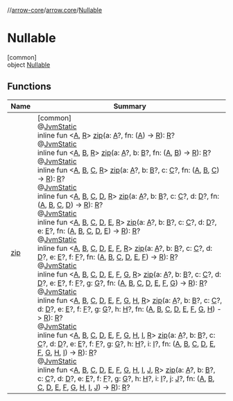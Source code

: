 //[arrow-core](../../../index.md)/[arrow.core](../index.md)/[Nullable](index.md)

# Nullable

[common]\
object [Nullable](index.md)

## Functions

| Name | Summary |
|---|---|
| [zip](zip.md) | [common]<br>@[JvmStatic](https://kotlinlang.org/api/latest/jvm/stdlib/kotlin.jvm/-jvm-static/index.html)<br>inline fun &lt;[A](zip.md), [R](zip.md)&gt; [zip](zip.md)(a: [A](zip.md)?, fn: ([A](zip.md)) -&gt; [R](zip.md)): [R](zip.md)?<br>@[JvmStatic](https://kotlinlang.org/api/latest/jvm/stdlib/kotlin.jvm/-jvm-static/index.html)<br>inline fun &lt;[A](zip.md), [B](zip.md), [R](zip.md)&gt; [zip](zip.md)(a: [A](zip.md)?, b: [B](zip.md)?, fn: ([A](zip.md), [B](zip.md)) -&gt; [R](zip.md)): [R](zip.md)?<br>@[JvmStatic](https://kotlinlang.org/api/latest/jvm/stdlib/kotlin.jvm/-jvm-static/index.html)<br>inline fun &lt;[A](zip.md), [B](zip.md), [C](zip.md), [R](zip.md)&gt; [zip](zip.md)(a: [A](zip.md)?, b: [B](zip.md)?, c: [C](zip.md)?, fn: ([A](zip.md), [B](zip.md), [C](zip.md)) -&gt; [R](zip.md)): [R](zip.md)?<br>@[JvmStatic](https://kotlinlang.org/api/latest/jvm/stdlib/kotlin.jvm/-jvm-static/index.html)<br>inline fun &lt;[A](zip.md), [B](zip.md), [C](zip.md), [D](zip.md), [R](zip.md)&gt; [zip](zip.md)(a: [A](zip.md)?, b: [B](zip.md)?, c: [C](zip.md)?, d: [D](zip.md)?, fn: ([A](zip.md), [B](zip.md), [C](zip.md), [D](zip.md)) -&gt; [R](zip.md)): [R](zip.md)?<br>@[JvmStatic](https://kotlinlang.org/api/latest/jvm/stdlib/kotlin.jvm/-jvm-static/index.html)<br>inline fun &lt;[A](zip.md), [B](zip.md), [C](zip.md), [D](zip.md), [E](zip.md), [R](zip.md)&gt; [zip](zip.md)(a: [A](zip.md)?, b: [B](zip.md)?, c: [C](zip.md)?, d: [D](zip.md)?, e: [E](zip.md)?, fn: ([A](zip.md), [B](zip.md), [C](zip.md), [D](zip.md), [E](zip.md)) -&gt; [R](zip.md)): [R](zip.md)?<br>@[JvmStatic](https://kotlinlang.org/api/latest/jvm/stdlib/kotlin.jvm/-jvm-static/index.html)<br>inline fun &lt;[A](zip.md), [B](zip.md), [C](zip.md), [D](zip.md), [E](zip.md), [F](zip.md), [R](zip.md)&gt; [zip](zip.md)(a: [A](zip.md)?, b: [B](zip.md)?, c: [C](zip.md)?, d: [D](zip.md)?, e: [E](zip.md)?, f: [F](zip.md)?, fn: ([A](zip.md), [B](zip.md), [C](zip.md), [D](zip.md), [E](zip.md), [F](zip.md)) -&gt; [R](zip.md)): [R](zip.md)?<br>@[JvmStatic](https://kotlinlang.org/api/latest/jvm/stdlib/kotlin.jvm/-jvm-static/index.html)<br>inline fun &lt;[A](zip.md), [B](zip.md), [C](zip.md), [D](zip.md), [E](zip.md), [F](zip.md), [G](zip.md), [R](zip.md)&gt; [zip](zip.md)(a: [A](zip.md)?, b: [B](zip.md)?, c: [C](zip.md)?, d: [D](zip.md)?, e: [E](zip.md)?, f: [F](zip.md)?, g: [G](zip.md)?, fn: ([A](zip.md), [B](zip.md), [C](zip.md), [D](zip.md), [E](zip.md), [F](zip.md), [G](zip.md)) -&gt; [R](zip.md)): [R](zip.md)?<br>@[JvmStatic](https://kotlinlang.org/api/latest/jvm/stdlib/kotlin.jvm/-jvm-static/index.html)<br>inline fun &lt;[A](zip.md), [B](zip.md), [C](zip.md), [D](zip.md), [E](zip.md), [F](zip.md), [G](zip.md), [H](zip.md), [R](zip.md)&gt; [zip](zip.md)(a: [A](zip.md)?, b: [B](zip.md)?, c: [C](zip.md)?, d: [D](zip.md)?, e: [E](zip.md)?, f: [F](zip.md)?, g: [G](zip.md)?, h: [H](zip.md)?, fn: ([A](zip.md), [B](zip.md), [C](zip.md), [D](zip.md), [E](zip.md), [F](zip.md), [G](zip.md), [H](zip.md)) -&gt; [R](zip.md)): [R](zip.md)?<br>@[JvmStatic](https://kotlinlang.org/api/latest/jvm/stdlib/kotlin.jvm/-jvm-static/index.html)<br>inline fun &lt;[A](zip.md), [B](zip.md), [C](zip.md), [D](zip.md), [E](zip.md), [F](zip.md), [G](zip.md), [H](zip.md), [I](zip.md), [R](zip.md)&gt; [zip](zip.md)(a: [A](zip.md)?, b: [B](zip.md)?, c: [C](zip.md)?, d: [D](zip.md)?, e: [E](zip.md)?, f: [F](zip.md)?, g: [G](zip.md)?, h: [H](zip.md)?, i: [I](zip.md)?, fn: ([A](zip.md), [B](zip.md), [C](zip.md), [D](zip.md), [E](zip.md), [F](zip.md), [G](zip.md), [H](zip.md), [I](zip.md)) -&gt; [R](zip.md)): [R](zip.md)?<br>@[JvmStatic](https://kotlinlang.org/api/latest/jvm/stdlib/kotlin.jvm/-jvm-static/index.html)<br>inline fun &lt;[A](zip.md), [B](zip.md), [C](zip.md), [D](zip.md), [E](zip.md), [F](zip.md), [G](zip.md), [H](zip.md), [I](zip.md), [J](zip.md), [R](zip.md)&gt; [zip](zip.md)(a: [A](zip.md)?, b: [B](zip.md)?, c: [C](zip.md)?, d: [D](zip.md)?, e: [E](zip.md)?, f: [F](zip.md)?, g: [G](zip.md)?, h: [H](zip.md)?, i: [I](zip.md)?, j: [J](zip.md)?, fn: ([A](zip.md), [B](zip.md), [C](zip.md), [D](zip.md), [E](zip.md), [F](zip.md), [G](zip.md), [H](zip.md), [I](zip.md), [J](zip.md)) -&gt; [R](zip.md)): [R](zip.md)? |
